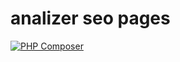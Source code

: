 # analizer seo pages



[![PHP Composer](https://github.com/cryptobfund/php-project-lvl3/workflows/PHP%20Composer/badge.svg)](https://github.com/cryptobfund/php-project-lvl3/actions)

